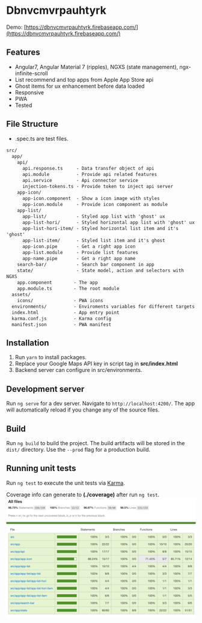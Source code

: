 # Dbnvcmvrpauhtyrk

Demo: [https://dbnvcmvrpauhtyrk.firebaseapp.com/](https://dbnvcmvrpauhtyrk.firebaseapp.com/)

## Features

- Angular7, Angular Material 7 (ripples), NGXS (state management), ngx-infinite-scroll
- List recommend and top apps from Apple App Store api
- Ghost items for ux enhancement before data loaded
- Responsive
- PWA
- Tested

## File Structure

- .spec.ts are test files.

```
src/
  app/
    api/
      api.response.ts     - Data transfer object of api
      api.module          - Provide api related features
      api.service         - Api connector service
      injection-tokens.ts - Provide token to inject api server
    app-icon/
      app-icon.component  - Show a icon image with styles
      app-icon.module     - Provide icon component as module
    app-list/
      app-list/           - Styled app list with 'ghost' ux
      app-list-hori/      - Styled horizontal app list with 'ghost' ux
      app-list-hori-item/ - Styled horizontal list item and it's 'ghost'
      app-list-item/      - Styled list item and it's ghost
      app-icon.pipe       - Get a right app icon
      app-list.module     - Provide list features
      app-name.pipe       - Get a right app name
    search-bar/           - Search bar component in app
    state/                - State model, action and selectors with NGXS
    app.component        - The app
    app.module.ts        - The root module
  assets/
    icons/               - PWA icons
  environments/          - Enviroments variables for different targets
  index.html             - App entry point
  karma.conf.js          - Karma config
  manifest.json          - PWA manifest
```

## Installation

1. Run `yarn` to install packages.
2. Replace your Google Maps API key in script tag in **src/index.html**
3. Backend server can configure in src/environments.

## Development server

Run `ng serve` for a dev server. Navigate to `http://localhost:4200/`. The app will automatically reload if you change any of the source files.

## Build

Run `ng build` to build the project. The build artifacts will be stored in the `dist/` directory. Use the `--prod` flag for a production build.

## Running unit tests

Run `ng test` to execute the unit tests via [Karma](https://karma-runner.github.io).

Coverage info can generate to **(./coverage)** after run `ng test`.
![Coverage](./docs/test_coverage.png 'Coverage')
